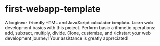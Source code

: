 # first-webapp-template
A beginner-friendly HTML and JavaScript calculator template. Learn web development basics with this project. Perform basic arithmetic operations: add, subtract, multiply, divide. Clone, customize, and kickstart your web development journey! Your assistance is greatly appreciated!
